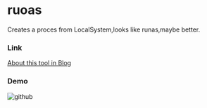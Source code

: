 # ruoas
Creates a proces from LocalSystem,looks like runas,maybe better.


### Link
[About this tool in Blog](https://www.91ri.org/16060.html)<br />  

### Demo
![github](https://static-js.b0.upaiyun.com/wp-content/uploads/2016/06/s10.png "github")  
